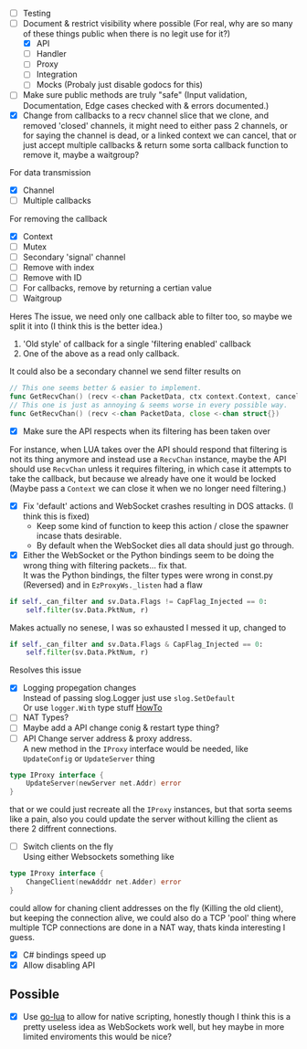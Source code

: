 * [ ] Testing
* [ ] Document & restrict visibility where possible (For real, why are so many of these things public when there is no legit use for it?)
    * [X] API
    * [ ] Handler
    * [ ] Proxy
    * [ ] Integration
    * [ ] Mocks (Probaly just disable godocs for this)
* [ ] Make sure public methods are truly "safe" (Input validation, Documentation, Edge cases checked with & errors documented.)
* [X] Change from callbacks to a recv channel slice that we clone, and removed 'closed' channels, it might need to either pass 2 channels, or for saying the channel is dead, or a linked context we can cancel, that or just accept multiple callbacks & return some sorta callback function to remove it, maybe a waitgroup?

For data transmission
  * [X] Channel
  * [ ] Multiple callbacks
  
For removing the callback
  * [X] Context 
  * [ ] Mutex
  * [ ] Secondary 'signal' channel
  * [ ] Remove with index
  * [ ] Remove with ID
  * [ ] For callbacks, remove by returning a certian value
  * [ ] Waitgroup
   
Heres The issue, we need only one callback able to filter too, so maybe we split it into (I think this is the better idea.)
1. 'Old style' of callback for a single 'filtering enabled' callback
2. One of the above as a read only callback.
   
It could also be a secondary channel we send filter results on


```go
// This one seems better & easier to implement.
func GetRecvChan() (recv <-chan PacketData, ctx context.Context, cancel context.CancelFunc)
// This one is just as annoying & seems worse in every possible way.
func GetRecvChan() (recv <-chan PacketData, close <-chan struct{})
```

* [X] Make sure the API respects when its filtering has been taken over

For instance, when LUA takes over the API should respond that filtering is not its thing anymore and instead use a `RecvChan` instance, maybe the API should use `RecvChan` unless it requires filtering, in which case it attempts to take the callback, but because we already have one it would be locked (Maybe pass a `Context` we can close it when we no longer need filtering.)

* [X] Fix 'default' actions and WebSocket crashes resulting in DOS attacks. (I think this is fixed)
    * Keep some kind of function to keep this action / close the spawner incase thats desirable.
    * By default when the WebSocket dies all data should just go through.
* [X] Either the WebSocket or the Python bindings seem to be doing the wrong thing with filtering packets... fix that.
<br>It was the Python bindings, the filter types were wrong in const.py (Reversed) and in `EzProxyWs._listen` had a flaw
```python
if self._can_filter and sv.Data.Flags != CapFlag_Injected == 0:
    self.filter(sv.Data.PktNum, r)
```
Makes actually no senese, I was so exhausted I messed it up, changed to 
```python
if self._can_filter and sv.Data.Flags & CapFlag_Injected == 0:
    self.filter(sv.Data.PktNum, r)
```
Resolves this issue
* [X] Logging propegation changes
<br>Instead of passing slog.Logger just use `slog.SetDefault`
<br>Or use `logger.With` type stuff [HowTo](https://betterstack.com/community/guides/logging/logging-in-go/#creating-and-using-child-loggers)
* [ ] NAT Types?
* [ ] Maybe add a API change conig & restart type thing?
* [ ] API Change server address & proxy address.
<br>A new method in the `IProxy` interface would be needed, like `UpdateConfig` or `UpdateServer` thing
```go
type IProxy interface {
    UpdateServer(newServer net.Addr) error
}
```
that or we could just recreate all the `IProxy` instances, but that sorta seems like a pain, also you could update the server without killing the client as there 2 diffrent connections.
* [ ] Switch clients on the fly 
<br>Using either Websockets something like
```go
type IProxy interface {
    ChangeClient(newAdddr net.Adder) error
}
```
could allow for chaning client addresses on the fly (Killing the old client), but keeping the connection alive, we could also do a TCP 'pool' thing where multiple TCP connections are done in a NAT way, thats kinda interesting I guess.
* [X] C# bindings speed up
* [X] Allow disabling API
## Possible
* [X] Use [go-lua](https://github.com/Shopify/go-lua) to allow for native scripting, honestly though I think this is a pretty useless idea as WebSockets work well, but hey maybe in more limited enviroments this would be nice?